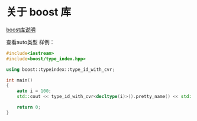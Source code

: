 # 关于 boost 库

[boost库说明](http://zh.highscore.de/cpp/boost/)

查看auto类型
样例：

```c++
#include<iostream>
#include<boost/type_index.hpp>

using boost::typeindex::type_id_with_cvr;

int main()
{
    auto i = 100;
    std::cout << type_id_with_cvr<decltype(i)>().pretty_name() << std::endl;

    return 0;
}

```
